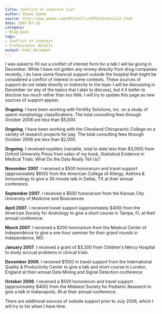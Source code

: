 ```yaml
---
title: Conflict of interest list
author: Steve Simon
source: http://www.pmean.com/07/ConflictOfInterestList.html
date: 2007-07-18
category:
- Blog post
tags:
- Conflict of interest
- Professional details
output: html_document
---
```

I was asked to fill out a conflict of interest form for a talk I will be
giving in December. While I have not gotten any money directly from drug
companies recently, I do have some financial support outside the
hospital that might be considered a conflict of interest in some
contexts. These sources of support do not relate directly or indirectly
to the topic I will be discussing in December (or any of the topics that
I plan to discuss), but it it better to disclose too much rather than
too little. I will try to update this page as new sources of support
appear.

**Ongoing**. I have been working with Fertility Solutions, Inc. on a
study of sperm morphology classifications. The total consulting fees
through October 2008 are less than \$5,000.

**Ongoing**. I have been working with the Cleveland Chiropractic College
on a variety of research projects for pay. The total consulting fees
through October 2008 are less than \$2,000.

**Ongoing**. I received royalties (variable, total to date less than
\$3,000) from Oxford University Press from sales of my book, Statistical
Evidence in Medical Trials: What Do the Data Really Tell Us?

**November 2007**. I received a \$500 honorarium and travel support
(approximately \$600) from the American College of Allergy, Asthma &
Immunology to give a 30 minute talk in Dallas, TX at their annual
conference.

**September 2007**. I received a \$500 honorarium from the Kansas City
University of Medicine and Biosciences

**April 2007**. I received travel support (approximately \$400) from the
American Society for Andrology to give a short course in Tampa, FL at
their annual conference.

**March 2007**. I received a \$200 honorarium from the Medical Center of
Independence to give a one hour seminar for their grand rounds in
Independence, MO.

**January 2007**. I received a grant of \$3,200 from Children\'s Mercy
Hospital to study accrual problems in clinical trials.

**December 2006**. I received \$1500 in travel support from the
International Quality & Productivity Center to give a talk and short
course in London, England at their annual Data Mining and Signal
Detection conference

**October 2006**. I received a \$500 honorarium and travel support
(approximately \$400) from the Midwest Society for Pediatric Research to
give a talk in Indianapolis, IN at their annual conference.

There are additional sources of outside support prior to July 2006,
which I will try to list when I have time.
